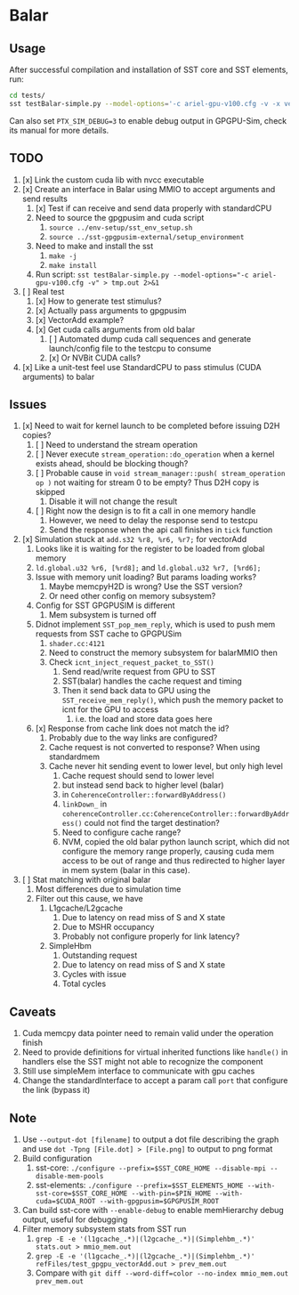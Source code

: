 # Balar

## Usage

After successful compilation and installation of SST core and SST elements, run:

```bash
cd tests/
sst testBalar-simple.py --model-options='-c ariel-gpu-v100.cfg -v -x vectorAdd/vectorAdd'
```

Can also set `PTX_SIM_DEBUG=3` to enable debug output in GPGPU-Sim, check its manual for more details.

## TODO

1. [x] Link the custom cuda lib with nvcc executable
2. [x] Create an interface in Balar using MMIO to accept arguments and send results
    1. [x] Test if can receive and send data properly with standardCPU
    1. Need to source the gpgpusim and cuda script
        1. `source ../env-setup/sst_env_setup.sh`
        1. `source ../sst-gpgpusim-external/setup_environment`
    1. Need to make and install the sst
        1. `make -j`
        1. `make install`
    1. Run script: `sst testBalar-simple.py --model-options="-c ariel-gpu-v100.cfg -v" > tmp.out 2>&1`
3. [ ] Real test
    1. [x] How to generate test stimulus?
    2. [x] Actually pass arguments to gpgpusim
    3. [x] VectorAdd example?
    4. [x] Get cuda calls arguments from old balar
        1. [ ] Automated dump cuda call sequences and generate launch/config file to the testcpu to consume
        2. [x] Or NVBit CUDA calls?
4. [x] Like a unit-test feel use StandardCPU to pass stimulus (CUDA arguments) to balar

## Issues

1. [x] Need to wait for kernel launch to be completed before issuing D2H copies?
    1. [ ] Need to understand the stream operation
    1. [ ] Never execute `stream_operation::do_operation` when a kernel exists ahead, should be blocking though?
    1. [ ] Probable cause in `void stream_manager::push( stream_operation op )` not waiting for stream 0 to be empty? Thus D2H copy is skipped
        1. Disable it will not change the result
    1. [ ] Right now the design is to fit a call in one memory handle
        1. However, we need to delay the response send to testcpu
        2. Send the response when the api call finishes in `tick` function
2. [x] Simulation stuck at `add.s32 %r8, %r6, %r7;` for vectorAdd
    1. Looks like it is waiting for the register to be loaded from global memory
    1. `ld.global.u32 %r6, [%rd8];` and `ld.global.u32 %r7, [%rd6];`
    1. Issue with memory unit loading? But params loading works?
        1. Maybe memcpyH2D is wrong? Use the SST version?
        2. Or need other config on memory subsystem?
    1. Config for SST GPGPUSIM is different
        1. Mem subsystem is turned off
    1. Didnot implement `SST_pop_mem_reply`, which is used to push mem requests from SST cache to GPGPUSim
        1. `shader.cc:4121`
        1. Need to construct the memory subsystem for balarMMIO then
        1. Check `icnt_inject_request_packet_to_SST()`
            1. Send read/write request from GPU to SST
            1. SST(balar) handles the cache request and timing
            1. Then it send back data to GPU using the `SST_receive_mem_reply()`, which push the memory packet to icnt for the GPU to access
                1. i.e. the load and store data goes here
    1. [x] Response from cache link does not match the id?
        1. Probably due to the way links are configured?
        1. Cache request is not converted to response? When using standardmem
        1. Cache never hit sending event to lower level, but only high level
            1. Cache request should send to lower level
            2. but instead send back to higher level (balar)
            3. in `CoherenceController::forwardByAddress()`
            4. `linkDown_` in `coherenceController.cc:CoherenceController::forwardByAddress()` could not find the target destination?
            5. Need to configure cache range?
            6. NVM, copied the old balar python launch script, which did not configure the memory range properly, causing cuda mem access to be out of range and thus redirected to higher layer in mem system (balar in this case).
3. [ ] Stat matching with original balar
    1. Most differences due to simulation time
    1. Filter out this cause, we have
        1. L1gcache/L2gcache
            1. Due to latency on read miss of S and X state
            1. Due to MSHR occupancy
            1. Probably not configure properly for link latency?
        2. SimpleHbm
            1. Outstanding request
            1. Due to latency on read miss of S and X state
            1. Cycles with issue
            1. Total cycles

## Caveats

1. Cuda memcpy data pointer need to remain valid under the operation finish
2. Need to provide definitions for virtual inherited functions like `handle()` in handlers else the SST might not able to recognize the component
3. Still use simpleMem interface to communicate with gpu caches
4. Change the standardInterface to accept a param call `port` that configure the link (bypass it)

## Note

1. Use `--output-dot [filename]` to output a dot file describing the graph and use `dot -Tpng [File.dot] > [File.png]` to output to png format
1. Build configuration
    1. sst-core: `./configure --prefix=$SST_CORE_HOME --disable-mpi --disable-mem-pools`
    1. sst-elements: `./configure --prefix=$SST_ELEMENTS_HOME --with-sst-core=$SST_CORE_HOME --with-pin=$PIN_HOME --with-cuda=$CUDA_ROOT --with-gpgpusim=$GPGPUSIM_ROOT`
1. Can build sst-core with `--enable-debug` to enable memHierarchy debug output, useful for debugging
1. Filter memory subsystem stats from SST run
    1. `grep -E -e '(l1gcache_.*)|(l2gcache_.*)|(Simplehbm_.*)' stats.out > mmio_mem.out`
    1. `grep -E -e '(l1gcache_.*)|(l2gcache_.*)|(Simplehbm_.*)' refFiles/test_gpgpu_vectorAdd.out > prev_mem.out`
    1. Compare with `git diff --word-diff=color --no-index mmio_mem.out prev_mem.out`
